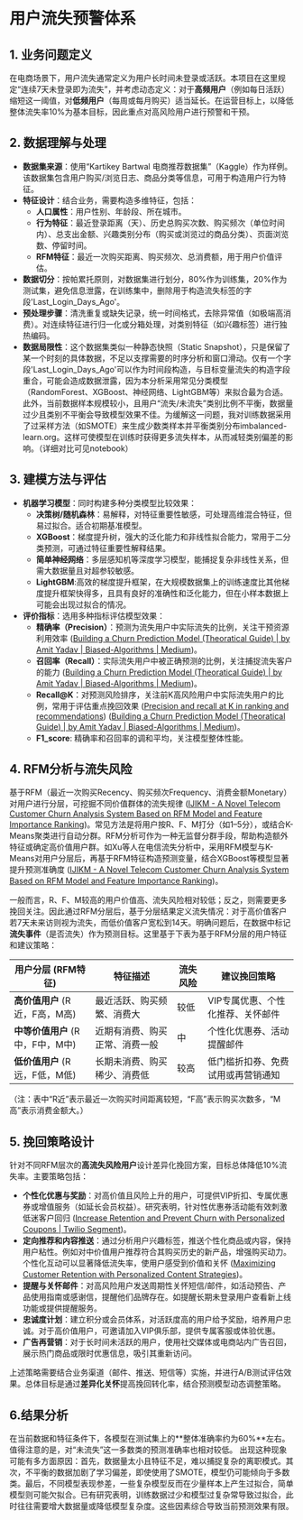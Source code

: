 # 用户流失预警体系

## 1. 业务问题定义  
在电商场景下，用户流失通常定义为用户长时间未登录或活跃。本项目在这里规定“连续7天未登录即为流失”，并考虑动态定义：对于**高频用户**（例如每日活跃）缩短这一阈值，对**低频用户**（每周或每月购买）适当延长。在运营目标上，以降低整体流失率10%为基本目标，因此重点对高风险用户进行预警和干预。

## 2. 数据理解与处理  
- **数据集来源**：使用“Kartikey Bartwal 电商推荐数据集”（Kaggle）作为样例。该数据集包含用户购买/浏览日志、商品分类等信息，可用于构造用户行为特征。  
- **特征设计**：结合业务，需要构造多维特征，包括：  
  - **人口属性**：用户性别、年龄段、所在城市。  
  - **行为特征**：最近登录距离（天）、历史总购买次数、购买频次（单位时间内）、总支出金额、兴趣类别分布（购买或浏览过的商品分类）、页面浏览数、停留时间。  
  - **RFM特征**：最近一次购买距离、购买频次、总消费额，用于用户价值评估。  
- **数据切分**：按帕累托原则，对数据集进行划分，80%作为训练集，20%作为测试集，避免信息泄露，在训练集中，删除用于构造流失标签的字段'Last_Login_Days_Ago'。
- **预处理步骤**：清洗重复或缺失记录，统一时间格式，去除异常值（如极端高消费）。对连续特征进行归一化或分箱处理，对类别特征（如兴趣标签）进行独热编码。  
- **数据局限性**：这个数据集类似一种静态快照（Static Snapshot），只是保留了某一个时刻的具体数据，不足以支撑需要的时序分析和窗口滑动。仅有一个字段'Last_Login_Days_Ago'可以作为时间段构造，与目标变量流失的构造字段重合，可能会造成数据泄露，因为本分析采用常见分类模型（RandomForest、XGBoost、神经网络、LightGBM等）来拟合最为合适。此外，当前数据样本规模较小，且用户“流失/未流失”类别比例不平衡，数据量过少且类别不平衡会导致模型效果不佳​。为缓解这一问题，我对训练数据采用了过采样方法（如SMOTE）来生成少数类样本并平衡类别分布​imbalanced-learn.org。这样可使模型在训练时获得更多流失样本，从而减轻类别偏差的影响。（详细对比可见notebook）


## 3. 建模方法与评估   

- **机器学习模型**：同时构建多种分类模型比较效果：  
  - **决策树/随机森林**：易解释，对特征重要性敏感，可处理高维混合特征，但易过拟合。适合初期基准模型。  
  - **XGBoost**：梯度提升树，强大的泛化能力和非线性拟合能力，常用于二分类预测，可通过特征重要性解释结果。  
  - **简单神经网络**：多层感知机等深度学习模型，能捕捉复杂非线性关系，但需大数据量且对超参较敏感。
  - **LightGBM**:高效的梯度提升框架，在大规模数据集上的训练速度比其他梯度提升框架快得多，且具有良好的准确性和泛化能力，但在小样本数据上可能会出现过拟合的情况。
- **评价指标**：选用多种指标评估模型效果：   
  - **精确率（Precision）**：预测为流失用户中实际流失的比例，关注干预资源利用效率 ([Building a Churn Prediction Model (Theoratical Guide) | by Amit Yadav | Biased-Algorithms | Medium](https://medium.com/biased-algorithms/building-a-churn-prediction-model-e8558add21a4#:~:text=,predicting))。  
  - **召回率（Recall）**：实际流失用户中被正确预测的比例，关注捕捉流失客户的能力 ([Building a Churn Prediction Model (Theoratical Guide) | by Amit Yadav | Biased-Algorithms | Medium](https://medium.com/biased-algorithms/building-a-churn-prediction-model-e8558add21a4#:~:text=,predicting))。  
  - **Recall@K**：对预测风险排序，关注前K高风险用户中实际流失用户的比例，常用于评估重点挽回效果 ([Precision and recall at K in ranking and recommendations](https://www.evidentlyai.com/ranking-metrics/precision-recall-at-k#:~:text=,within%20the%20top%20K%20positions)) ([Building a Churn Prediction Model (Theoratical Guide) | by Amit Yadav | Biased-Algorithms | Medium](https://medium.com/biased-algorithms/building-a-churn-prediction-model-e8558add21a4#:~:text=,predicting))。  
  - **F1_score**: 精确率和召回率的调和平均，关注模型整体性能。 

## 4. RFM分析与流失风险  
基于RFM（最近一次购买Recency、购买频次Frequency、消费金额Monetary）对用户进行分层，可挖掘不同价值群体的流失规律 ([IJIKM - A Novel Telecom Customer Churn Analysis System Based on RFM Model and Feature Importance Ranking](https://www.informingscience.org/Publications/5192#:~:text=Methodology%20The%20telecom%20customer%20churn,7%2C043%20instances%20and%2021%20features))。常见方法是将用户按R、F、M打分（如1–5分），或结合K-Means聚类进行自动分群。RFM分析可作为一种无监督分群手段，帮助构造额外特征或确定高价值用户群。如Xu等人在电信流失分析中，采用RFM模型与K-Means对用户分层后，再基于RFM特征构造预测变量，结合XGBoost等模型显著提升预测准确度 ([IJIKM - A Novel Telecom Customer Churn Analysis System Based on RFM Model and Feature Importance Ranking](https://www.informingscience.org/Publications/5192#:~:text=Methodology%20The%20telecom%20customer%20churn,7%2C043%20instances%20and%2021%20features))。  

一般而言，R、F、M较高的用户价值高、流失风险相对较低；反之，则需要更多挽回关注。因此通过RFM分层后，基于分层结果定义流失情况：对于高价值客户若7天未来访则视为流失，而低价值客户宽松到14天。明确问题后，在数据中标记**流失事件**（是否流失）作为预测目标。这里基于下表为基于RFM分层的用户特征和建议策略：  

| 用户分层 (RFM特征)        | 特征描述               | 流失风险 | 建议挽回策略       |
|---------------------------|-----------------------|----------|------------------|
| **高价值用户** (R近，F高，M高)  | 最近活跃、购买频繁、消费大   | 较低     | VIP专属优惠、个性化推荐、关怀邮件 |
| **中等价值用户** (R中，F中，M中) | 近期有消费、购买正常、消费一般 | 中      | 个性化优惠券、活动提醒邮件     |
| **低价值用户** (R远，F低，M低)   | 长期未消费、购买稀少、消费低   | 较高     | 低门槛折扣券、免费试用或再营销通知 |

（注：表中“R近”表示最近一次购买时间距离较短，“F高”表示购买次数多，“M高”表示消费金额大。）  

## 5. 挽回策略设计  
针对不同RFM层次的**高流失风险用户**设计差异化挽回方案，目标总体降低10%流失率。主要策略包括：  
- **个性化优惠与奖励**：对高价值且风险上升的用户，可提供VIP折扣、专属优惠券或增值服务（如延长会员权益）。研究表明，针对性优惠券活动能有效刺激低迷客户回归 ([Increase Retention and Prevent Churn with Personalized Coupons | Twilio Segment](https://segment.com/recipes/voucherify-increase-retention-prevent-churn-coupons/#:~:text=effective%20personalized%20coupon%20campaign%20to,customer%20churn%20and%20increase%20retention))。  
- **定向推荐和内容推送**：通过分析用户兴趣标签，推送个性化商品或内容，保持用户粘性。例如对中价值用户推荐符合其购买历史的新产品，增强购买动力。个性化互动可以显著降低流失率，使用户感受到价值和关怀 ([Maximizing Customer Retention with Personalized Content Strategies](https://www.storyly.io/post/using-personalized-content-for-customer-retention-strategies-and-benefits#:~:text=match%20at%20L191%20personalized%20interactions%2C,stable%20and%20loyal%20customer%20base))。  
- **提醒与关怀邮件**：对高风险用户发送周期性关怀短信/邮件，如活动预告、产品使用指南或感谢信，提醒他们品牌存在。如提醒长期未登录用户查看新上线功能或提供提醒服务。  
- **忠诚度计划**：建立积分或会员体系，对活跃度高的用户给予奖励，培养用户忠诚。对于高价值用户，可邀请加入VIP俱乐部，提供专属客服或体验优惠。  
- **广告再营销**：对于长时间未活跃的用户，使用社交媒体或电商站内广告召回，展示热门商品或限时优惠信息，吸引其重新访问。  

上述策略需要结合业务渠道（邮件、推送、短信等）实施，并进行A/B测试评估效果。总体目标是通过**差异化关怀**提高挽回转化率，结合预测模型动态调整策略。  


## 6.结果分析
在当前数据和特征条件下，各模型在测试集上的**整体准确率约为60%**左右。值得注意的是，对“未流失”这一多数类的预测准确率也相对较低。
出现这种现象可能有多方面原因：首先，数据量太小且特征不足，难以捕捉复杂的离职模式​。其次，不平衡的数据加剧了学习偏差，即使使用了SMOTE，模型仍可能倾向于多数类。最后，不同模型表现参差，一些复杂模型反而在少量样本上产生过拟合，简单模型则可能欠拟合。已有研究表明，训练数据过少和模型过复杂常导致过拟合，此时往往需要增大数据量或降低模型复杂度​。这些因素综合导致当前预测效果有限。


